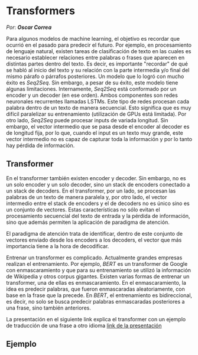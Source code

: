 # Transformers
_Por_: **_Oscar Correa_**

Para algunos modelos de machine learning, el objetivo es recordar que ocurrió en el pasado para predecir el futuro. Por ejemplo, en procesamiento de lenguaje natural, existen tareas de clasificación de texto en las cuales es necesario establecer relaciones entre palabras o frases que aparecen en distintas partes dentro del texto. Es decir, es importante "recordar" de qué se habló al inicio del texto y su relación con la parte intermedia y/o final del mismo párafo o párrafos posteriores. Un modelo que lo logró con mucho éxito es _Seq2Seq_. Sin embargo, a pesar de su éxito, este modelo tiene algunas limitaciones. Internamente, _Seq2Seq_ está conformado por un encoder y un decoder (en ese orden). Ambos componentes son redes neuronales recurrentes llamadas LSTMs. Este tipo de redes procesan cada palabra dentro de un texto de manera secuencial. Esto significa que es muy difícil paralelizar su entrenamiento (utilización de GPUs está limitada). Por otro lado, _Seq2Seq_ puede procesar inputs de variada longitud. Sin embargo, el vector intermedio que se pasa desde el encoder al decoder es de longitud fija, por lo que, cuando el input es un texto muy grande, este vector intermedio no es capaz de capturar toda la información y por lo tanto hay pérdida de información.

## Transformer
En el transformer también existen encoder y decoder. Sin embargo, no es un solo encoder y un solo decoder, sino un stack de encoders conectado a un stack de decoders. En el transformer, por un lado, se procesan las palabras de un texto de manera paralela y, por otro lado, el vector intermedio entre el stack de encoders y el de decoders no es único sino es un conjunto de vectores. Estas características no sólo evitan el procesamiento secuencial del texto de entrada y la pérdida de información, sino que además permiten la aplicación de paradigma de atención.

El paradigma de atención trata de identificar, dentro de este conjunto de vectores enviado desde los encoders a los decoders, el vector que más importancia tiene a la hora de decodificar.

Entrenar un transformer es complicado. Actualmente grandes empresas realizan el entrenamiento. Por ejemplo, _BERT_ es un transformer de Google con enmascaramiento y que para su entrenamiento se utilizó la información de Wikipedia y otros corpus gigantes. Existen varias formas de entrenar un transformer, una de ellas es enmascaramiento. En el enmascaramiento, la idea es predecir palabras, que fueron enmascaradas aleatoriamente, con base en la frase que la precede. En _BERT_, el entrenamiento es bidireccional, es decir, no solo se busca predecir palabras enmascaradas posteriores a una frase, sino también anteriores.

La presentación en el siguiente link explica el transformer con un ejemplo de traducción de una frase a otro idioma [link de la presentación](https://pichincha.sharepoint.com/:v:/s/ChapterAdvancedAnalytics/EaToAX4BuoNKkshru2eA96kB7h1uEcnFIq6cTeCDD_qWdQ?e=hm3ATP)

## Ejemplo
